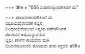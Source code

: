 +++
title = "055 ಸುರಪನಙ್ಕುಶವೌಕಿದರೆ ಮೆ"

+++
ಸುರಪನಂಕುಶವೌಕಿದರೆ ಮೆ  
ಯ್ಯರಿಯದೈರಾವತಕೆ ಕಬ್ಬಿನ  
ಲಿರಿದರಂಜಿಕೆಯುಂಟೆ ನಿನ್ನಯ ಕಣೆಗಳೌಕಿದರೆ  
ತೆರಳುವನೆ ಅಭಿಮನ್ಯುವೆನುತ  
ಬ್ಬರಿಸಿ ಕರ್ಣನ ಕಾಯವನು ಹುಗಿ  
ಲಿರಿದನೆಂಟಂಬಿನಲಿ ತೋದುದು ತೇರು ರಕ್ತದಲಿ    ॥55॥